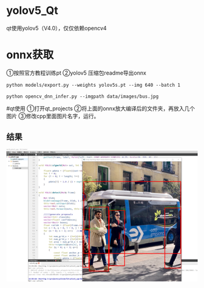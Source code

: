 # yolov5_Qt
qt使用yolov5（V4.0），仅仅依赖opencv4


# onnx获取
①按照官方教程训练pt
②yolov5 压缩包readme导出onnx
```
python models/export.py --weights yolov5s.pt --img 640 --batch 1
```
```
python opencv_dnn_infer.py --imgpath data/images/bus.jpg
```

#qt使用
①打开qt_projects
②将上面的onnx放大编译后的文件夹，再放入几个图片
③修改cpp里面图片名字，运行。


## 结果
![result](./qt_project/1.png)
